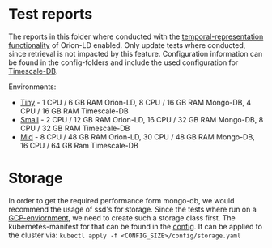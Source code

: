 # Test reports

The reports in this folder where conducted with the [temporal-representation functionality](https://github.com/FIWARE/context.Orion-LD/blob/develop/doc/manuals-ld/troe.md) 
of Orion-LD enabled. Only update tests where conducted, since retrieval is not impacted by this feature.
Configuration information can be found in the config-folders and include the used configuration for [Timescale-DB](https://www.timescale.com/).

Environments:
* [Tiny](tiny) - 1 CPU / 6 GB RAM Orion-LD, 8 CPU / 16 GB RAM Mongo-DB, 4 CPU / 16 GB RAM Timescale-DB
* [Small](small) - 2 CPU / 12 GB RAM Orion-LD, 16 CPU / 32 GB RAM Mongo-DB, 8 CPU / 32 GB RAM Timescale-DB
* [Mid](mid) - 8 CPU / 48 GB RAM Orion-LD, 30 CPU / 48 GB RAM Mongo-DB, 16 CPU / 64 GB Ram Timescale-DB 

# Storage

In order to get the required performance form mongo-db, we would recommend the usage of ssd's for storage. Since the tests where run on 
a [GCP-enviornment](https://cloud.google.com), we need to create such a storage class first. The kubernetes-manifest for that can be found in the [config](small/config/storage-class.yaml).
It can be applied to the cluster via:
```kubectl apply -f <CONFIG_SIZE>/config/storage.yaml ```
